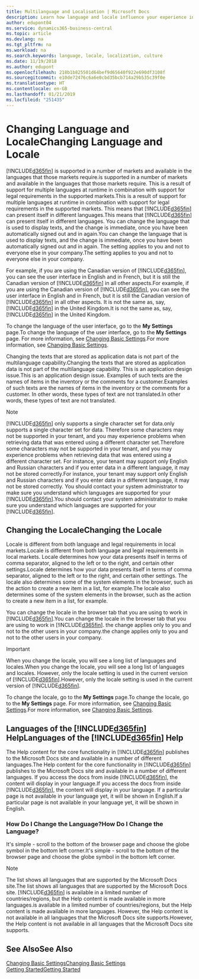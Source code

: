 ```yaml
---
title: Multilanguage and Localisation | Microsoft Docs
description: Learn how language and locale influence your experience in Business Central.
author: edupont04
ms.service: dynamics365-business-central
ms.topic: article
ms.devlang: na
ms.tgt_pltfrm: na
ms.workload: na
ms.search.keywords: language, locale, localization, culture
ms.date: 11/19/2018
ms.author: edupont
ms.openlocfilehash: 218b1b825501d64bef9d65640f922e690df3108f
ms.sourcegitcommit: e10de72476c6a6e0cbd35bcb714a29b535c39f0e
ms.translationtype: HT
ms.contentlocale: en-GB
ms.lasthandoff: 01/21/2019
ms.locfileid: "251435"
---
```

# <a name="changing-language-and-locale"></a><span data-ttu-id="e315b-103">Changing Language and Locale</span><span class="sxs-lookup"><span data-stu-id="e315b-103">Changing Language and Locale</span></span>

[!INCLUDE[d365fin](includes/d365fin_md.md)] <span data-ttu-id="e315b-104">is supported in a number of markets and available in the languages that those markets require.</span><span class="sxs-lookup"><span data-stu-id="e315b-104">is supported in a number of markets and available in the languages that those markets require.</span></span> <span data-ttu-id="e315b-105">This is a result of support for multiple languages at runtime in combination with support for legal requirements in the supported markets.</span><span class="sxs-lookup"><span data-stu-id="e315b-105">This is a result of support for multiple languages at runtime in combination with support for legal requirements in the supported markets.</span></span> <span data-ttu-id="e315b-106">This means that [!INCLUDE[d365fin](includes/d365fin_md.md)] can present itself in different languages.</span><span class="sxs-lookup"><span data-stu-id="e315b-106">This means that [!INCLUDE[d365fin](includes/d365fin_md.md)] can present itself in different languages.</span></span> <span data-ttu-id="e315b-107">You can change the language that is used to display texts, and the change is immediate, once you have been automatically signed out and in again.</span><span class="sxs-lookup"><span data-stu-id="e315b-107">You can change the language that is used to display texts, and the change is immediate, once you have been automatically signed out and in again.</span></span> <span data-ttu-id="e315b-108">The setting applies to you and not to everyone else in your company.</span><span class="sxs-lookup"><span data-stu-id="e315b-108">The setting applies to you and not to everyone else in your company.</span></span>  

<span data-ttu-id="e315b-109">For example, if you are using the Canadian version of [!INCLUDE[d365fin](includes/d365fin_md.md)], you can see the user interface in English and in French, but it is still the Canadian version of [!INCLUDE[d365fin](includes/d365fin_md.md)] in all other aspects.</span><span class="sxs-lookup"><span data-stu-id="e315b-109">For example, if you are using the Canadian version of [!INCLUDE[d365fin](includes/d365fin_md.md)], you can see the user interface in English and in French, but it is still the Canadian version of [!INCLUDE[d365fin](includes/d365fin_md.md)] in all other aspects.</span></span> <span data-ttu-id="e315b-110">It is not the same as, say, [!INCLUDE[d365fin](includes/d365fin_md.md)] in the United Kingdom.</span><span class="sxs-lookup"><span data-stu-id="e315b-110">It is not the same as, say, [!INCLUDE[d365fin](includes/d365fin_md.md)] in the United Kingdom.</span></span>  

<span data-ttu-id="e315b-111">To change the language of the user interface, go to the **My Settings** page.</span><span class="sxs-lookup"><span data-stu-id="e315b-111">To change the language of the user interface, go to the **My Settings** page.</span></span> <span data-ttu-id="e315b-112">For more information, see [Changing Basic Settings](ui-change-basic-settings.md#language).</span><span class="sxs-lookup"><span data-stu-id="e315b-112">For more information, see [Changing Basic Settings](ui-change-basic-settings.md#language).</span></span>  

<span data-ttu-id="e315b-113">Changing the texts that are stored as application data is not part of the multilanguage capability.</span><span class="sxs-lookup"><span data-stu-id="e315b-113">Changing the texts that are stored as application data is not part of the multilanguage capability.</span></span> <span data-ttu-id="e315b-114">This is an application design issue.</span><span class="sxs-lookup"><span data-stu-id="e315b-114">This is an application design issue.</span></span> <span data-ttu-id="e315b-115">Examples of such texts are the names of items in the inventory or the comments for a customer.</span><span class="sxs-lookup"><span data-stu-id="e315b-115">Examples of such texts are the names of items in the inventory or the comments for a customer.</span></span> <span data-ttu-id="e315b-116">In other words, these types of text are not translated.</span><span class="sxs-lookup"><span data-stu-id="e315b-116">In other words, these types of text are not translated.</span></span>  

> [!NOTE]  
> [!INCLUDE[d365fin](includes/d365fin_md.md)] <span data-ttu-id="e315b-117">only supports a single character set for data.</span><span class="sxs-lookup"><span data-stu-id="e315b-117">only supports a single character set for data.</span></span> <span data-ttu-id="e315b-118">Therefore some characters may not be supported in your tenant, and you may experience problems when retrieving data that was entered using a different character set.</span><span class="sxs-lookup"><span data-stu-id="e315b-118">Therefore some characters may not be supported in your tenant, and you may experience problems when retrieving data that was entered using a different character set.</span></span> <span data-ttu-id="e315b-119">For instance, your tenant may support only English and Russian characters and if you enter data in a different language, it may not be stored correctly.</span><span class="sxs-lookup"><span data-stu-id="e315b-119">For instance, your tenant may support only English and Russian characters and if you enter data in a different language, it may not be stored correctly.</span></span> <span data-ttu-id="e315b-120">You should contact your system administrator to make sure you understand which languages are supported for your [!INCLUDE[d365fin](includes/d365fin_md.md)].</span><span class="sxs-lookup"><span data-stu-id="e315b-120">You should contact your system administrator to make sure you understand which languages are supported for your [!INCLUDE[d365fin](includes/d365fin_md.md)].</span></span>  

## <a name="changing-the-locale"></a><span data-ttu-id="e315b-121">Changing the Locale</span><span class="sxs-lookup"><span data-stu-id="e315b-121">Changing the Locale</span></span>
<span data-ttu-id="e315b-122">Locale is different from both language and legal requirements in local markets.</span><span class="sxs-lookup"><span data-stu-id="e315b-122">Locale is different from both language and legal requirements in local markets.</span></span> <span data-ttu-id="e315b-123">Locale determines how your data presents itself in terms of comma separator, aligned to the left or to the right, and certain other settings.</span><span class="sxs-lookup"><span data-stu-id="e315b-123">Locale determines how your data presents itself in terms of comma separator, aligned to the left or to the right, and certain other settings.</span></span> <span data-ttu-id="e315b-124">The locale also determines some of the system elements in the browser, such as the action to create a new item in a list, for example.</span><span class="sxs-lookup"><span data-stu-id="e315b-124">The locale also determines some of the system elements in the browser, such as the action to create a new item in a list, for example.</span></span>  

<span data-ttu-id="e315b-125">You can change the locale in the browser tab that you are using to work in [!INCLUDE[d365fin](includes/d365fin_md.md)].</span><span class="sxs-lookup"><span data-stu-id="e315b-125">You can change the locale in the browser tab that you are using to work in [!INCLUDE[d365fin](includes/d365fin_md.md)].</span></span> <span data-ttu-id="e315b-126">the change applies only to you and not to the other users in your company.</span><span class="sxs-lookup"><span data-stu-id="e315b-126">the change applies only to you and not to the other users in your company.</span></span>  

> [!IMPORTANT]  
>  <span data-ttu-id="e315b-127">When you change the locale, you will see a long list of languages and locales.</span><span class="sxs-lookup"><span data-stu-id="e315b-127">When you change the locale, you will see a long list of languages and locales.</span></span> <span data-ttu-id="e315b-128">However, only the locale setting is used in the current version of [!INCLUDE[d365fin](includes/d365fin_md.md)].</span><span class="sxs-lookup"><span data-stu-id="e315b-128">However, only the locale setting is used in the current version of [!INCLUDE[d365fin](includes/d365fin_md.md)].</span></span>  

<span data-ttu-id="e315b-129">To change the locale, go to the **My Settings** page.</span><span class="sxs-lookup"><span data-stu-id="e315b-129">To change the locale, go to the **My Settings** page.</span></span> <span data-ttu-id="e315b-130">For more information, see [Changing Basic Settings](ui-change-basic-settings.md).</span><span class="sxs-lookup"><span data-stu-id="e315b-130">For more information, see [Changing Basic Settings](ui-change-basic-settings.md).</span></span>  

## <a name="languages-of-the-included365finincludesd365finmdmd-help"></a><span data-ttu-id="e315b-131">Languages of the [!INCLUDE[d365fin](includes/d365fin_md.md)] Help</span><span class="sxs-lookup"><span data-stu-id="e315b-131">Languages of the [!INCLUDE[d365fin](includes/d365fin_md.md)] Help</span></span>
<span data-ttu-id="e315b-132">The Help content for the core functionality in [!INCLUDE[d365fin](includes/d365fin_md.md)] publishes to the Microsoft Docs site and available in a number of different languages.</span><span class="sxs-lookup"><span data-stu-id="e315b-132">The Help content for the core functionality in [!INCLUDE[d365fin](includes/d365fin_md.md)] publishes to the Microsoft Docs site and available in a number of different languages.</span></span> <span data-ttu-id="e315b-133">If you access the docs from inside [!INCLUDE[d365fin](includes/d365fin_md.md)], the content will display in your language.</span><span class="sxs-lookup"><span data-stu-id="e315b-133">If you access the docs from inside [!INCLUDE[d365fin](includes/d365fin_md.md)], the content will display in your language.</span></span> <span data-ttu-id="e315b-134">If a particular page is not available in your language yet, it will be shown in English.</span><span class="sxs-lookup"><span data-stu-id="e315b-134">If a particular page is not available in your language yet, it will be shown in English.</span></span>

### <a name="how-do-i-change-the-language"></a><span data-ttu-id="e315b-135">How Do I Change the Language?</span><span class="sxs-lookup"><span data-stu-id="e315b-135">How Do I Change the Language?</span></span>
<span data-ttu-id="e315b-136">It's simple - scroll to the bottom of the browser page and choose the globe symbol in the bottom left corner.</span><span class="sxs-lookup"><span data-stu-id="e315b-136">It's simple - scroll to the bottom of the browser page and choose the globe symbol in the bottom left corner.</span></span>

> [!NOTE]  
> <span data-ttu-id="e315b-137">The list shows all languages that are supported by the Microsoft Docs site.</span><span class="sxs-lookup"><span data-stu-id="e315b-137">The list shows all languages that are supported by the Microsoft Docs site.</span></span> [!INCLUDE[d365fin](includes/d365fin_md.md)] <span data-ttu-id="e315b-138">is available in a limited number of countries/regions, but the Help content is made available in more languages.</span><span class="sxs-lookup"><span data-stu-id="e315b-138">is available in a limited number of countries/regions, but the Help content is made available in more languages.</span></span> <span data-ttu-id="e315b-139">However, the Help content is not available in all languages that the Microsoft Docs site supports.</span><span class="sxs-lookup"><span data-stu-id="e315b-139">However, the Help content is not available in all languages that the Microsoft Docs site supports.</span></span>

## <a name="see-also"></a><span data-ttu-id="e315b-140">See Also</span><span class="sxs-lookup"><span data-stu-id="e315b-140">See Also</span></span>  
[<span data-ttu-id="e315b-141">Changing Basic Settings</span><span class="sxs-lookup"><span data-stu-id="e315b-141">Changing Basic Settings</span></span>](ui-change-basic-settings.md)  
[<span data-ttu-id="e315b-142">Getting Started</span><span class="sxs-lookup"><span data-stu-id="e315b-142">Getting Started</span></span>](product-get-started.md)  
